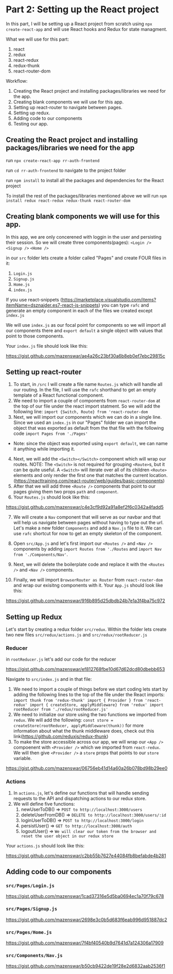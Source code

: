 # Part 2: Setting up the React project

In this part, I will be setting up a React project from scratch using `npx create-react-app` and will use React hooks and Redux for state managment.

What we will use for this part:

1. react
2. redux
3. react-redux
4. redux-thunk
5. react-router-dom

Workflow:

1. Creating the React project and installing packages/libraries we need for the app.
2. Creating blank components we will use for this app.
3. Setting up react-router to navigate between pages.
4. Setting up redux.
5. Adding code to our components
6. Testing our app.

## Creating the React project and installing packages/libraries we need for the app

run `npx create-react-app rr-auth-frontend`

run `cd rr-auth-frontend` to navigate to the project folder

run `npm install` to install all the packages and dependencies for the React project

To install the rest of the packages/libraries mentioned above we will run `npm install redux react-redux redux-thunk react-router-dom`

## Creating blank components we will use for this app.

In this app, we are only concerened with loggin in the user and persisting their session. So we will create three components(pages): `<Login />` `<Signup />` `<Home />`

in our `src` folder lets create a folder called "Pages" and create FOUR files in it:

1. `Login.js`
2. `Signup.js`
3. `Home.js`
4. `index.js`

If you use react-snippets (https://marketplace.visualstudio.com/items?itemName=dsznajder.es7-react-js-snippets) you can type `rafc` and generate an empty component in each of the files we created except `index.js`

We will use `index.js` as our focal point for components so we will import all our components there and `export default` a single object with values that point to those components.

Your `index.js` file should look like this:

https://gist.github.com/mazenswar/ae4a26c23bf30a6b8eb0ef7ebc29815c

## Setting up react-router

1. To start, in `/src` I will create a file name `Routes.js` which will handle all our routing. In the file, I will use the `rafc` shorthand to get an empty template of a React functional component.
2. We need to import a couple of components from `react-router-dom` at the top of our file under the react import statment. So we will add the following line: `import {Switch, Route} from 'react-router-dom`
3. Next, we will import our components which we can do in a single line. Since we used an `index.js` in our "Pages" folder we can import the object that was exported as default from the that file with the following code `import Pages from './Pages'`

- Note: since the object was exported using `export default`, we can name it anything while importing it.

4. Next, we will add the `<Switch></Switch>` component which will wrap our routes.
   NOTE: The `<Switch>` is not required for grouping `<Route>`s, but it can be quite useful. A `<Switch>` will iterate over all of its children `<Route>` elements and only render the first one that matches the current location. (https://reacttraining.com/react-router/web/guides/basic-components)
5. After that we will add three `<Route />` components that point to our pages giving them two props `path` and `component`.
6. Your `Routes.js` should look like this:

https://gist.github.com/mazenswar/c4e3cf9d92a91a8ef2f6c0342a4fadd5

7. We will create a `Nav` component that will serve as our navbar and that will help us navigate between pages without having to type out the url. Let's make a new folder `Components` and add a `Nav.js` file to it. We can use `rafc` shortcut for now to get an empty skeleton of the component.

8. Open `src/App.js` and let's first import our `<Routes />` and `<Nav />` components by adding `import Routes from './Routes` and `import Nav from './Components/Nav'`.
9. Next, we will delete the boilerplate code and replace it with the `<Routes />` and `<Nav />` components.
10. Finally, we will import `BrowserRouter as Router` from `react-router-dom` and wrap our exisitng components with it. Your `App.js` should look like this:

https://gist.github.com/mazenswar/916b895d25dbdb24b7e1a3f4ba75c972

## Setting up Redux

Let's start by creating a redux folder `src/redux`. Within the folder lets create two new files `src/redux/actions.js` and `src/redux/rootReducer.js`

### Reducer

in `rootReducer.js` let's add our code for the reducer

https://gist.github.com/mazenswar/ef812768fbe10d67d62dcd80dbebb653

Navigate to `src/index.js` and in that file:

1. We need to import a couple of things before we start coding lets start by adding the following lines to the top of the file under the React imports:
   `import thunk from 'redux-thunk' import { Provider } from 'react-redux' import { createStore, applyMiddleware} from 'redux' import rootReducer from './redux/rootReducer.js'`
2. We need to initialize our store using the two functions we imported from `redux`. We will add the following:
   `const store = createStore(rootReducer, applyMiddleware(thunk))`
   for more information about what the thunk middleware does, check out this link(https://github.com/reduxjs/redux-thunk)
3. To make the store accessible across our app, we will wrap our `<App />` compoenent with `<Provider />` which we imported from `react-redux`. We will then give `<Provider />` a `store` props that points to our `store` variable.

https://gist.github.com/mazenswar/06756eb41d14a60a26b078bd98b29ee0

### Actions

1. In `actions.js`, let's define our functions that will handle sending requests to the API and dispatching actions to our redux store.
2. We will define five functions:
   1. newUserToDB() => `POST to http://localhost:3000/users`
   2. deleteUserFromDB() => `DELETE to http://localhost:3000/users/:id`
   3. loginUserToDB() => `POST to http://localhost:3000/login`
   4. persistUser() => `GET to http://localhost:3000/auth`
   5. logoutUser() => `We will clear our token from the browser and reset the user object in our redux store`

Your `actions.js` should look like this:

https://gist.github.com/mazenswar/c2bb55b7627e44084fb8befabde4b281

## Adding code to our components

### `src/Pages/Login.js`

https://gist.github.com/mazenswar/1cad37316e5d5ba0694ec1a70f79c678

### `src/Pages/Signup.js`

https://gist.github.com/mazenswar/2698e3c0b5d683f6eab996d951887dc2

### `src/Pages/Home.js`

https://gist.github.com/mazenswar/7f4bf40540b9d7641d7a124306a17909

### `src/Components/Nav.js`

https://gist.github.com/mazenswar/b50cb9422de19f28e2d6832aab2536f1
